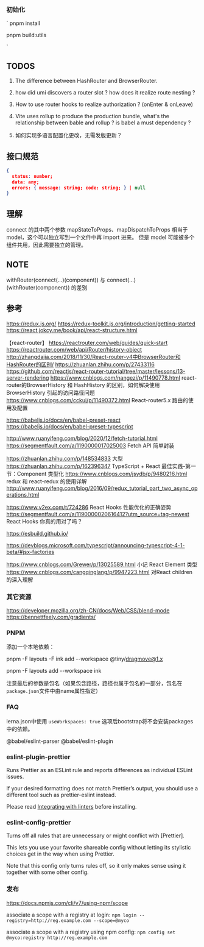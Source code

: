 
### 初始化

`
pnpm install

pnpm build:utils

`
## TODOS

1. The difference between HashRouter and BrowserRouter.

3. how did umi discovers a router slot ? how does it realize route nesting ?

4. How to use router hooks to realize authorization ? (onEnter & onLeave)

5. Vite uses rollup to produce the production bundle, what's the relationship between bable and rollup ? is babel a must dependency ?

6. 如何实现多语言配置化更改，无需发版更新？

## 接口规范

```json
{
  status: number;
  data: any;
  errors: { message: string; code: string; } | null
}
```

## 理解

connect 的其中两个参数 mapStateToProps、mapDispatchToProps 相当于 model，这个可以独立写到一个文件中再 import 进来。
但是 model 可能被多个组件共用，因此需要独立的管理。

## NOTE

withRouter(connect(...)(component)) 与 connect(...)(withRouter(component)) 的差别

## 参考

https://redux.js.org/
https://redux-toolkit.js.org/introduction/getting-started
https://react.jokcy.me/book/api/react-structure.html

【react-router】
https://reactrouter.com/web/guides/quick-start
https://reactrouter.com/web/api/Router/history-object
http://zhangdajia.com/2018/11/30/React-router-v4中BrowserRouter和HashRouter的区别/
https://zhuanlan.zhihu.com/p/27433116
https://github.com/reactjs/react-router-tutorial/tree/master/lessons/13-server-rendering
https://www.cnblogs.com/nangezi/p/11490778.html  react-router的BrowserHistory 和 HashHistory 的区别，如何解决使用BrowserHistory 引起的访问路径问题
https://www.cnblogs.com/cckui/p/11490372.html  React-router5.x 路由的使用及配置


https://babeljs.io/docs/en/babel-preset-react
https://babeljs.io/docs/en/babel-preset-typescript

http://www.ruanyifeng.com/blog/2020/12/fetch-tutorial.html
https://segmentfault.com/a/1190000017025003 Fetch API 简单封装

https://zhuanlan.zhihu.com/p/148534833 大型
https://zhuanlan.zhihu.com/p/162396347 TypeScript + React 最佳实践-第一节：Component 类型化
https://www.cnblogs.com/jsydb/p/9480216.html redux 和 react-redux 的使用详解
http://www.ruanyifeng.com/blog/2016/09/redux_tutorial_part_two_async_operations.html

https://www.v2ex.com/t/724286 React Hooks 性能优化的正确姿势
https://segmentfault.com/a/1190000020616412?utm_source=tag-newest React Hooks 你真的用对了吗？

https://esbuild.github.io/

https://devblogs.microsoft.com/typescript/announcing-typescript-4-1-beta/#jsx-factories



https://www.cnblogs.com/Grewer/p/13025589.html  小记 React Element 类型
https://www.cnblogs.com/cangqinglang/p/9947223.html  对React children 的深入理解

### 其它资源

https://developer.mozilla.org/zh-CN/docs/Web/CSS/blend-mode
https://bennettfeely.com/gradients/


### PNPM

添加一个本地依赖：

pnpm -F layouts -F ink add --workspace @tiny/dragmove@1.x

pnpm -F layouts add --workspace ink

注意最后的参数是包名（如果包含路径，路径也属于包名的一部分，包名在`package.json`文件中由name属性指定）

### FAQ

lerna.json中使用 `useWorkspaces: true` 选项后bootstrap将不会安装packages中的依赖。

@babel/eslint-parser
@babel/eslint-plugin


### eslint-plugin-prettier

Runs Prettier as an ESLint rule and reports differences as individual ESLint issues.

If your desired formatting does not match Prettier’s output, you should use a different tool such as prettier-eslint instead.

Please read [Integrating with linters](https://prettier.io/docs/en/integrating-with-linters.html) before installing.

### eslint-config-prettier

Turns off all rules that are unnecessary or might conflict with [Prettier].

This lets you use your favorite shareable config without letting its stylistic choices get in the way when using Prettier.

Note that this config only turns rules off, so it only makes sense using it together with some other config.


### 发布

https://docs.npmjs.com/cli/v7/using-npm/scope

associate a scope with a registry at login:
`
npm login --registry=http://reg.example.com --scope=@myco
`

associate a scope with a registry using npm config:
`
npm config set @myco:registry http://reg.example.com
`
